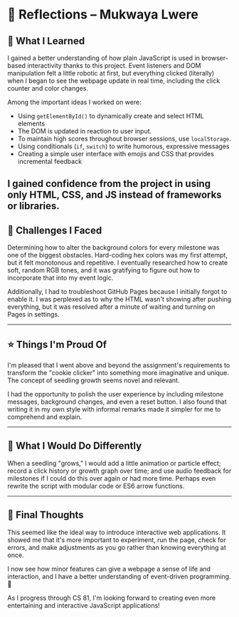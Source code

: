 # 🌿 Reflections – Mukwaya Lwere


## 🧠 What I Learned

I gained a better understanding of how plain JavaScript is used in browser-based interactivity thanks to this project. Event listeners and DOM manipulation felt a little robotic at first, but everything clicked (literally) when I began to see the webpage update in real time, including the click counter and color changes.

Among the important ideas I worked on were:
- Using `getElementById()` to dynamically create and select HTML elements
- The DOM is updated in reaction to user input.
- To maintain high scores throughout browser sessions, use `localStorage`.
- Using conditionals (`if`, `switch`) to write humorous, expressive messages
- Creating a simple user interface with emojis and CSS that provides incremental feedback

I gained confidence from the project in using only HTML, CSS, and JS instead of frameworks or libraries.
---

## 🧩 Challenges I Faced

Determining how to alter the background colors for every milestone was one of the biggest obstacles. Hard-coding hex colors was my first attempt, but it felt monotonous and repetitive. I eventually researched how to create soft, random RGB tones, and it was gratifying to figure out how to incorporate that into my event logic.

Additionally, I had to troubleshoot GitHub Pages because I initially forgot to enable it. I was perplexed as to why the HTML wasn't showing after pushing everything, but it was resolved after a minute of waiting and turning on Pages in settings.

---

## ⭐ Things I'm Proud Of

I'm pleased that I went above and beyond the assignment's requirements to transform the "cookie clicker" into something more imaginative and unique. The concept of seedling growth seems novel and relevant.

I had the opportunity to polish the user experience by including milestone messages, background changes, and even a reset button. I also found that writing it in my own style with informal remarks made it simpler for me to comprehend and explain.

---

## 🔄 What I Would Do Differently

When a seedling "grows," I would add a little animation or particle effect; record a click history or growth graph over time; and use audio feedback for milestones if I could do this over again or had more time.
Perhaps even rewrite the script with modular code or ES6 arrow functions.

---

## 🚀 Final Thoughts

This seemed like the ideal way to introduce interactive web applications. It showed me that it's more important to experiment, run the page, check for errors, and make adjustments as you go rather than knowing everything at once.

I now see how minor features can give a webpage a sense of life and interaction, and I have a better understanding of event-driven programming. 🌱

As I progress through CS 81, I'm looking forward to creating even more entertaining and interactive JavaScript applications!

